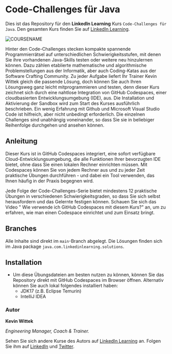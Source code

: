 # Code-Challenges für Java

Dies ist das Repository für den **LinkedIn Learning** Kurs `Code-Challenges für Java`. Den gesamten Kurs finden Sie auf [LinkedIn Learning][lil-course-url].

![COURSENAME][lil-thumbnail-url] 

Hinter den Code-Challenges stecken kompakte spannende Programmierrätsel auf unterschiedlichen Schwierigkeitsstufen, mit denen Sie ihre vorhandenen Java-Skills testen oder weitere neu hinzulernen können. Dazu zählen etablierte mathematische und algorithmische Problemstellungen aus der Informatik, aber auch Coding-Katas aus der Software Crafting Community.
Zu jeder Aufgabe liefert Ihr Trainer Kevin Wittek gleich die passende Lösung, doch können Sie auch Ihren Lösungsweg ganz leicht mitprogrammieren und testen, denn dieser Kurs zeichnet sich durch eine nahtlose Integration von GitHub Codespaces, einer cloudbasierten Entwicklungsumgebung (IDE), aus.
Die Installation und Aktivierung der Sandbox wird zum Start des Kurses ausführlich beschrieben. Ein wenig Erfahrung mit Github und Microsoft Visual Studio Code ist hilfreich, aber nicht unbedingt erforderlich. Die einzelnen Challenges sind unabhängig voneinander, so dass Sie sie in beliebiger Reihenfolge durchgehen und ansehen können.

## Anleitung

Dieser Kurs ist in GitHub Codespaces integriert, eine sofort verfügbare Cloud-Entwicklungsumgebung, die alle Funktionen Ihrer bevorzugten IDE bietet, ohne dass Sie einen lokalen Rechner einrichten müssen. Mit Codespaces können Sie von jedem Rechner aus und zu jeder Zeit praktische Übungen durchführen - und dabei ein Tool verwenden, das Ihnen häufig in der Praxis begegnen wird. 

Jede Folge der Code-Challenges-Serie bietet mindestens 12 praktische Übungen in verschiedenen Schwierigkeitsgraden, so dass Sie sich selbst herausfordern und das Gelernte festigen können. Schauen Sie sich das Video " Wie verwende ich GitHub Codespaces mit diesem Kurs?" an, um zu erfahren, wie man einen Codespace einrichtet und zum Einsatz bringt.

## Branches

Alle Inhalte sind direkt im `main`-Branch abgelegt.
Die Lösungen finden sich im Java package `java.com.linkedinlearning.solutions`.

## Installation

* Um diese Übungsdateien am besten nutzen zu können, können Sie das Repository direkt mit GitHub Codespaces im Browser öffnen. Alternativ können Sie auch lokal folgendes installiert haben:
   - JDK17 (z.B. Eclipse Temurin)
   - IntelliJ IDEA

### Autor

**Kevin Wittek**

_Engineering Manager, Coach & Trainer._

Sehen Sie sich andere Kurse des Autors auf [LinkedIn Learning](https://www.linkedin.com/learning/instructors/kevin-wittek) an. Folgen Sie ihm auf [LinkedIn](https://www.linkedin.com/in/kevin-wittek?trk=lil_instructor) und [Twitter](https://twitter.com/kiview).

[0]: # (Replace these placeholder URLs with actual course URLs)
[lil-course-url]: https://www.linkedin.com/learning/code-challenges-fur-java
[lil-thumbnail-url]: https://media.licdn.com/dms/image/C4D0DAQFeovAeCVjkhw/learning-public-crop_675_1200/0/1668092944086?e=2147483647&v=beta&t=SMOiFn2YbHCNSLgM29kb66Xn_R7giPLM8xd3igLQGo0
